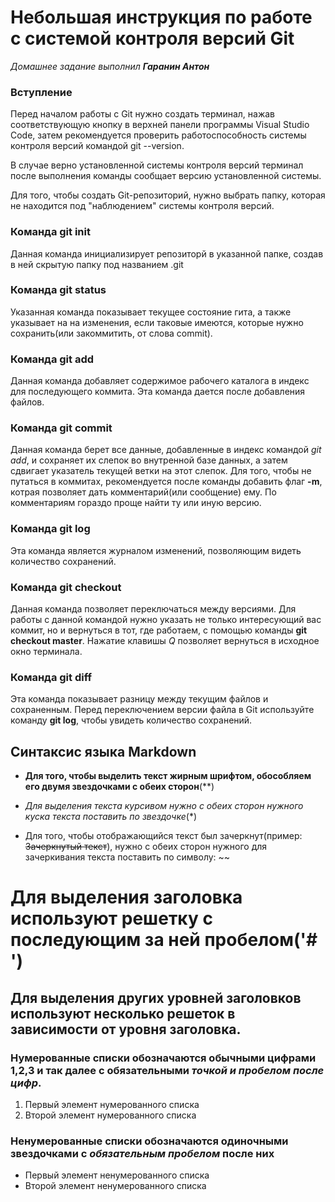 # Небольшая инструкция по работе с системой контроля версий Git
*Домашнее задание выполнил **Гаранин Антон***
### Вступление

Перед началом работы с Git нужно создать терминал, нажав соответствующую кнопку в верхней панели программы Visual Studio Code, затем рекомендуется проверить работоспособность системы контроля версий командой git --version.

В случае верно установленной системы контроля версий терминал после выполнения команды сообщает версию установленной системы.

Для того, чтобы создать Git-репозиторий, нужно выбрать папку, которая не находится под "наблюдением" системы контроля версий.

### Команда **git init**
Данная команда инициализирует репозиторй в указанной папке, создав в ней скрытую папку под названием .git

### Команда **git status**
Указанная команда показывает текущее состояние гита, а также указывает на на изменения, если таковые имеются, которые нужно сохранить(или закоммитить, от слова commit).
### Команда **git add**
Данная команда добавляет содержимое рабочего каталога в индекс для последующего коммита. Эта команда дается после добавления файлов.
### Команда **git commit**
Данная команда берет все данные, добавленные в индекс командой *git add*, и сохраняет их слепок во внутренной базе данных, а затем сдвигает указатель текущей ветки на этот слепок. Для того, чтобы не путаться в коммитах, рекомендуется после команды добавить флаг **-m**, котрая позволяет дать комментарий(или сообщение) ему. По комментариям гораздо проще найти ту или иную версию.
### Команда **git log**
Эта команда является журналом изменений, позволяющим видеть количество сохранений.
### Команда **git checkout**
Данная команда позволяет переключаться между версиями. Для работы с данной командой нужно указать не только интересующий вас коммит, но и вернуться в тот, где работаем, с помощью команды **git checkout master**. Нажатие клавишы *Q* позволяет вернуться в исходное окно терминала.
### Команда **git diff**
Эта команда показывает разницу между текущим файлов и сохраненным. Перед переключением версии файла в Git используйте команду **git log**, чтобы увидеть количество сохранений.
## Синтаксис языка Markdown
* **Для того, чтобы выделить текст жирным шрифтом, обособляем его двумя звездочками с обеих сторон**(**)

* *Для выделения текста курсивом нужно с обеих сторон нужного куска текста поставить по звездочке*(*)

* Для того, чтобы отображающийся текст был зачеркнут(пример: ~~Зачеркнутый текст~~), нужно с обеих сторон нужного для зачеркивания текста поставить по символу: ~~

# Для выделения заголовка используют решетку с последующим за ней пробелом('# ')
## Для выделения других уровней заголовков используют несколько решеток в зависимости от уровня заголовка.

### **Нумерованные списки** обозначаются обычными цифрами 1,2,3 и так далее с обязательными *точкой и пробелом после цифр*.
1. Первый элемент нумерованного списка
2. Второй элемент нумерованного списка

### **Ненумерованные списки** обозначаются одиночными звездочками с *обязательным пробелом* после них
* Первый элемент ненумерованного списка
* Второй элемент ненумерованного списка

